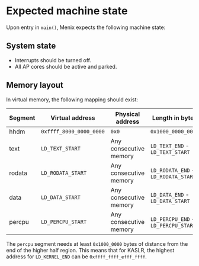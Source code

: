 # Expected machine state

Upon entry in `main()`, Menix expects the following machine state:

## System state
- Interrupts should be turned off.
- All AP cores should be active and parked.

## Memory layout

In virtual memory, the following mapping should exist:

| Segment | Virtual address         | Physical address       | Length in bytes                     | Permissions |
| ------- | ----------------------- | ---------------------- | ----------------------------------- | ----------- |
| hhdm    | `0xffff_8000_0000_0000` | `0x0`                  | `0x1000_0000_0000`                  | `rw-`       |
| text    | `LD_TEXT_START`         | Any consecutive memory | `LD_TEXT_END` - `LD_TEXT_START`     | `r-x`       |
| rodata  | `LD_RODATA_START`       | Any consecutive memory | `LD_RODATA_END` - `LD_RODATA_START` | `r--`       |
| data    | `LD_DATA_START`         | Any consecutive memory | `LD_DATA_END` - `LD_DATA_START`     | `rw-`       |
| percpu  | `LD_PERCPU_START`       | Any consecutive memory | `LD_PERCPU_END` - `LD_PERCPU_START` | `rw-`       |

The `percpu` segment needs at least `0x1000_0000` bytes of distance from the end of the higher half region.
This means that for KASLR, the highest address for `LD_KERNEL_END` can be `0xffff_ffff_efff_ffff`.
